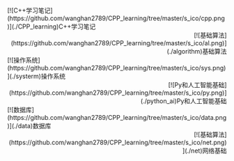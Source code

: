 
 <div align="left">[![C++学习笔记](https://github.com/wanghan2789/CPP_learning/tree/master/s_ico/cpp.png)](./CPP_learning)C++学习笔记</div>   <div align="right">[![基础算法](https://github.com/wanghan2789/CPP_learning/tree/master/s_ico/al.png)](./algorithm)基础算法</div>

 <div align="left">[![操作系统](https://github.com/wanghan2789/CPP_learning/tree/master/s_ico/sys.png)](./systerm)操作系统</div>   <div align="right">[![Py和人工智能基础](https://github.com/wanghan2789/CPP_learning/tree/master/s_ico/py.png)](./python_ai)Py和人工智能基础</div>

  <div align="left">[![数据库](https://github.com/wanghan2789/CPP_learning/tree/master/s_ico/data.png)](./data)数据库</div>   <div align="right">[![基础算法](https://github.com/wanghan2789/CPP_learning/tree/master/s_ico/net.png)](./net)网络基础</div>